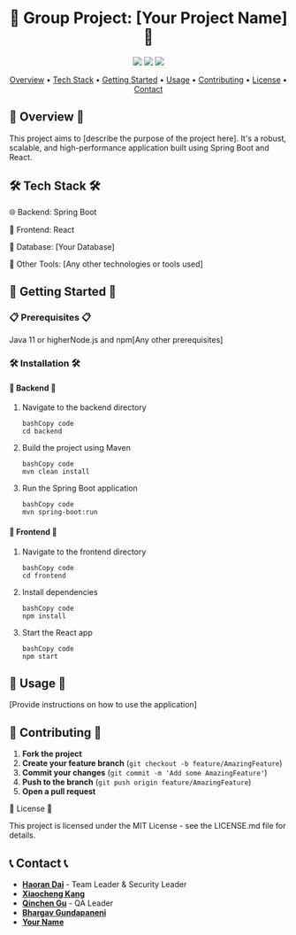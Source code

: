 <h1 align="center">🚀 Group Project: [Your Project Name] 🚀</h1> <p align="center">   <img src="https://img.shields.io/badge/Spring%20Boot-v2.5.5-brightgreen" />   <img src="https://img.shields.io/badge/React-v17.0.2-blue" />   <img src="https://img.shields.io/badge/license-MIT-green" /> </p> <p align="center">   <a href="#overview">Overview</a> •   <a href="#tech-stack">Tech Stack</a> •   <a href="#getting-started">Getting Started</a> •   <a href="#usage">Usage</a> •   <a href="#contributing">Contributing</a> •   <a href="#license">License</a> •   <a href="#contact">Contact</a> </p>

## 🌟 Overview 🌟

This project aims to [describe the purpose of the project here]. It's a robust, scalable, and high-performance application built using Spring Boot and React.

## 🛠️ Tech Stack 🛠️

🌐 Backend: Spring Boot

🎨 Frontend: React

💽 Database: [Your Database]

🔧 Other Tools: [Any other technologies or tools used]

## 🚀 Getting Started 🚀

### 📋 Prerequisites 📋

Java 11 or higherNode.js and npm[Any other prerequisites]

### 🛠 Installation 🛠

#### 🔧 Backend 🔧

1. Navigate to the backend directory

   ```
   bashCopy code
   cd backend
   ```

2. Build the project using Maven

   ```
   bashCopy code
   mvn clean install
   ```

3. Run the Spring Boot application

   ```
   bashCopy code
   mvn spring-boot:run
   ```

#### 🎨 Frontend 🎨

1. Navigate to the frontend directory

   ```
   bashCopy code
   cd frontend
   ```

2. Install dependencies

   ```
   bashCopy code
   npm install
   ```

3. Start the React app

   ```
   bashCopy code
   npm start
   ```

## 🎯 Usage 🎯

[Provide instructions on how to use the application]

## 👥 Contributing 👥

1. **Fork the project**
2. **Create your feature branch** (`git checkout -b feature/AmazingFeature`)
3. **Commit your changes** (`git commit -m 'Add some AmazingFeature'`)
4. **Push to the branch** (`git push origin feature/AmazingFeature`)
5. **Open a pull request**

📝 License 📝

This project is licensed under the MIT License - see the LICENSE.md file for details.

## 📞 Contact 📞

- **[Haoran Dai](mailto:kevdaup@bu.edu)** - Team Leader & Security Leader
- **[Xiaocheng Kang](mailto:kangx@bu.edu)**
- **[Qinchen Gu](mailto:qcgu@bu.edu)** - QA Leader
- **[Bhargav Gundapaneni](mailto:saibharg@bu.edu)**
- **[Your Name](mailto:your.email@example.com)**
